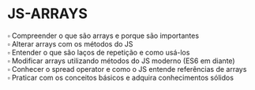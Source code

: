 # JS-ARRAYS

▫ Compreender o que são arrays e porque são importantes </br>
▫ Alterar arrays com os métodos do JS </br>
▫ Entender o que são laços de repetição e como usá-los </br>
▫ Modificar arrays utilizando métodos do JS moderno (ES6 em diante) </br>
▫ Conhecer o spread operator e como o JS entende referências de arrays </br>
▫ Praticar com os conceitos básicos e adquira conhecimentos sólidos </br>
